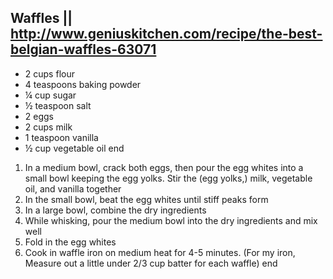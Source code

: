 ## Waffles || http://www.geniuskitchen.com/recipe/the-best-belgian-waffles-63071

- 2 cups flour
- 4 teaspoons baking powder
- ¼ cup sugar
- ½ teaspoon salt
- 2 eggs
- 2 cups milk
- 1 teaspoon vanilla
- ½ cup vegetable oil
end

1. In a medium bowl, crack both eggs, then pour the egg whites into a small bowl keeping the egg yolks. Stir the (egg yolks,) milk, vegetable oil, and vanilla together
3. In the small bowl, beat the egg whites until stiff peaks form
3. In a large bowl, combine the dry ingredients
4. While whisking, pour the medium bowl into the dry ingredients and mix well
5. Fold in the egg whites
6. Cook in waffle iron on medium heat for 4-5 minutes. (For my iron, Measure out a little under 2/3 cup batter for each waffle)
end